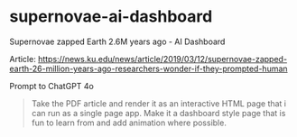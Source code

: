 # supernovae-ai-dashboard
Supernovae zapped Earth 2.6M years ago - AI Dashboard

Article: https://news.ku.edu/news/article/2019/03/12/supernovae-zapped-earth-26-million-years-ago-researchers-wonder-if-they-prompted-human

Prompt to ChatGPT 4o

> Take the PDF article and render it as an interactive HTML page that i can run as a single page app. Make it a dashboard style page that is fun to learn from and add animation where possible.
